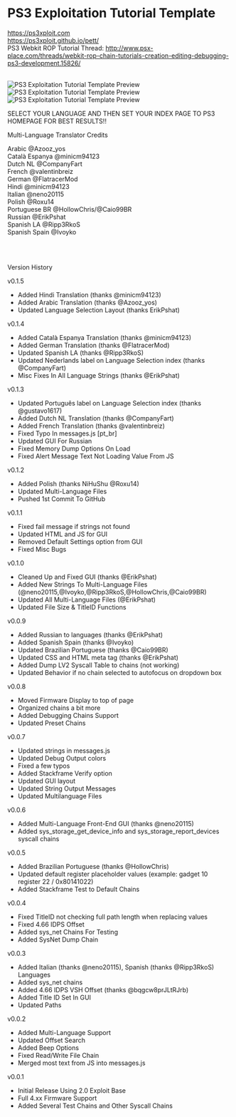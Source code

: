 # PS3 Exploitation Tutorial Template
https://ps3xploit.com
<br/>
https://ps3xploit.github.io/pett/
<br/>
PS3 Webkit ROP Tutorial Thread:
http://www.psx-place.com/threads/webkit-rop-chain-tutorials-creation-editing-debugging-ps3-development.15826/
<br/>
<br/>

![PS3 Exploitation Tutorial Template Preview](https://i.imgur.com/MQloqyU.png)
![PS3 Exploitation Tutorial Template Preview](https://i.imgur.com/6LliP1e.png)
![PS3 Exploitation Tutorial Template Preview](https://i.imgur.com/DULXvm0.png)




SELECT YOUR LANGUAGE AND THEN SET YOUR INDEX PAGE TO PS3 HOMEPAGE FOR BEST RESULTS!!



Multi-Language Translator Credits<br/>

Arabic					@Azooz_yos<br/>
Català Espanya			@minicm94123<br/>
Dutch NL				@CompanyFart<br/>
French					@valentinbreiz<br/>
German					@FlatracerMod<br/>
Hindi					@minicm94123<br/>
Italian                	@neno20115<br/>
Polish					@Roxu14<br/>
Portuguese BR			@HollowChris/@Caio99BR<br/>
Russian					@ErikPshat<br/>
Spanish LA             	@Ripp3RkoS<br/>
Spanish Spain			@Ivoyko<br/>

<br/><br/>


Version History<br/>

v0.1.5
- Added Hindi Translation (thanks @minicm94123)
- Added Arabic Translation (thanks @Azooz_yos)
- Updated Language Selection Layout (thanks ErikPshat)

v0.1.4
- Added Català Espanya Translation (thanks @minicm94123)
- Added German Translation (thanks @FlatracerMod)
- Updated Spanish LA (thanks @Ripp3RkoS)
- Updated Nederlands label on Language Selection index (thanks @CompanyFart)
- Misc Fixes In All Language Strings (thanks @ErikPshat)

v0.1.3
- Updated Português label on Language Selection index (thanks @gustavo1617)
- Added Dutch NL Translation (thanks @CompanyFart)
- Added French Translation (thanks @valentinbreiz)
- Fixed Typo In messages.js [pt_br]
- Updated GUI For Russian
- Fixed Memory Dump Options On Load
- Fixed Alert Message Text Not Loading Value From JS

v0.1.2
- Added Polish (thanks NiHuShu @Roxu14)
- Updated Multi-Language Files
- Pushed 1st Commit To GitHub

v0.1.1
- Fixed fail message if strings not found
- Updated HTML and JS for GUI
- Removed Default Settings option from GUI
- Fixed Misc Bugs

v0.1.0
- Cleaned Up and Fixed GUI (thanks @ErikPshat)
- Added New Strings To Multi-Language Files (@neno20115,@Ivoyko,@Ripp3RkoS,@HollowChris,@Caio99BR)
- Updated All Multi-Language Files (@ErikPshat)
- Updated File Size & TitleID Functions

v0.0.9
- Added Russian to languages (thanks @ErikPshat)
- Added Spanish Spain (thanks @Ivoyko)
- Updated Brazilian Portuguese (thanks @Caio99BR)
- Updated CSS and HTML meta tag (thanks @ErikPshat)
- Added Dump LV2 Syscall Table to chains (not working)
- Updated Behavior if no chain selected to autofocus on dropdown box

v0.0.8
- Moved Firmware Display to top of page
- Organized chains a bit more
- Added Debugging Chains Support
- Updated Preset Chains

v0.0.7
- Updated strings in messages.js
- Updated Debug Output colors
- Fixed a few typos
- Added Stackframe Verify option
- Updated GUI layout
- Updated String Output Messages
- Updated Multilanguage Files

v0.0.6
- Added Multi-Language Front-End GUI (thanks @neno20115)
- Added sys_storage_get_device_info and sys_storage_report_devices syscall chains

v0.0.5
- Added Brazilian Portuguese (thanks @HollowChris)
- Updated default register placeholder values (example: gadget 10 register 22 / 0x80141022)
- Added Stackframe Test to Default Chains

v0.0.4
- Fixed TitleID not checking full path length when replacing values
- Fixed 4.66 IDPS Offset
- Added sys_net Chains For Testing
- Added SysNet Dump Chain

v0.0.3
- Added Italian (thanks @neno20115), Spanish (thanks @Ripp3RkoS) Languages
- Added sys_net chains
- Added 4.66 IDPS VSH Offset (thanks @bqgcw8prJLtRJrb)
- Added Title ID Set In GUI
- Updated Paths

v0.0.2
- Added Multi-Language Support
- Updated Offset Search
- Added Beep Options
- Fixed Read/Write File Chain
- Merged most text from JS into messages.js

v0.0.1
- Initial Release Using 2.0 Exploit Base
- Full 4.xx Firmware Support
- Added Several Test Chains and Other Syscall Chains

